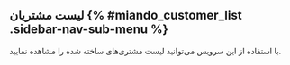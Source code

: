 ## لیست مشتریان  {% #miando_customer_list .sidebar-nav-sub-menu %}
با استفاده از این سرویس می‌توانید لیست مشتری‌های ساخته شده را مشاهده نمایید.
